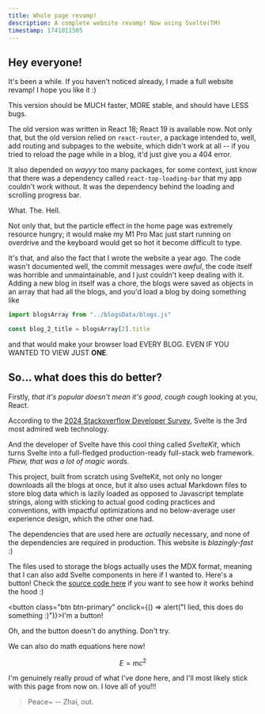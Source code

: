 ```yaml
---
title: Whole page revamp!
description: A complete website revamp! Now using Svelte(TM)
timestamp: 1741011505
---
```


## Hey everyone!

It's been a while. If you haven't noticed already, I made a full website revamp! I hope you like it :)

This version should be MUCH faster, MORE stable, and should have LESS bugs.

The old version was written in React 18; React 19 is available now. Not only that, but the old version relied on `react-router`, a package intended to, well, add routing and subpages to the website, which didn't work at all -- if you tried to reload the page while in a blog, it'd just give you a 404 error.

It also depended on *wayyy* too many packages, for some context, just know that there was a dependency called `react-top-loading-bar` that my app couldn't work without. It was the dependency behind the loading and scrolling progress bar. 

What. The. Hell.

Not only that, but the particle effect in the home page was extremely resource hungry; it would make my M1 Pro Mac just start running on overdrive and the keyboard would get so hot it become difficult to type.

It's that, and also the fact that I wrote the website a year ago. The code wasn't documented well, the commit messages were *awful*, the code itself was horrible and unmaintainable, and I just couldn't keep dealing with it. Adding a new blog in itself was a chore, the blogs were saved as objects in an array that had all the blogs, and you'd load a blog by doing something like

~~~js showLineNumbers
import blogsArray from "../blogsData/blogs.js"

const blog_2_title = blogsArray[2].title
~~~

and that would make your browser load EVERY BLOG. EVEN IF YOU WANTED TO VIEW JUST **ONE**.

## So... what does this do better?

Firstly, *that it's popular doesn't mean it's good*, *cough cough* looking at you, React.

According to the [2024 Stackoverflow Developer Survey](https://survey.stackoverflow.co/2024/technology/#admired-and-desired), Svelte is the 3rd most admired web technology.

And the developer of Svelte have this cool thing called *SvelteKit*, which turns Svelte into a full-fledged production-ready full-stack web framework. *Phew, that was a lot of magic words.*

This project, built from scratch using SvelteKit, not only no longer downloads all the blogs at once, but it also uses actual Markdown files to store blog data which is lazily loaded as opposed to Javascript template strings, along with sticking to actual good coding practices and conventions, with impactful optimizations and no below-average user experience design, which the other one had.

The dependencies that are used here are *actually* necessary, and none of the dependencies are required in production. This website is *blazingly-fast* :)

The files used to storage the blogs actually uses the MDX format, meaning that I can also add Svelte components in here if I wanted to. Here's a button! Check the [source code here](https://github.com/hozhai/design-portfolio) if you want to see how it works behind the hood :)

<button class="btn btn-primary" onclick={() => alert("I lied, this does do something :)")}>I'm a button!</button>

Oh, and the button doesn't do anything. Don't try.

We can also do math equations here now!

$$
E=mc^2
$$

I'm genuinely really proud of what I've done here, and I'll most likely stick with this page from now on. I love all of you!!! 

> Peace~
> -- Zhai, out.
